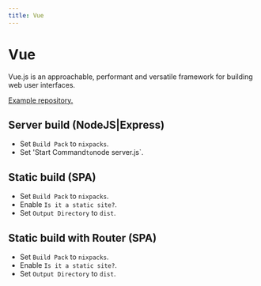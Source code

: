 ```yaml
---
title: Vue
---
```


# Vue

Vue.js is an approachable, performant and versatile framework for building web user interfaces.

[Example repository.](https://github.com/AzhaanGlitch/arvialo-docs-examples/tree/main/vue)

## Server build (NodeJS|Express)

- Set `Build Pack` to `nixpacks`.
- Set 'Start Command` to `node server.js`.

## Static build (SPA)

- Set `Build Pack` to `nixpacks`.
- Enable `Is it a static site?`.
- Set `Output Directory` to `dist`.

## Static build with Router (SPA)

- Set `Build Pack` to `nixpacks`.
- Enable `Is it a static site?`.
- Set `Output Directory` to `dist`.